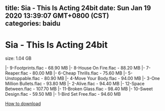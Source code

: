 
title: Sia - This Is Acting 24bit
date: Sun Jan 19 2020 13:39:07 GMT+0800 (CST)    
categories: baidu
---

# Sia - This Is Acting 24bit
size: 1.04 GB
 
 
|- 9-Footprints.flac - 68.90 MB
|- 8-House On Fire.flac - 88.20 MB
|- 7-Reaper.flac - 80.00 MB
|- 6-Cheap Thrills.flac - 75.60 MB
|- 5-Unstoppable.flac - 80.90 MB
|- 4-Move Your Body.flac - 94.00 MB
|- 3-One Million Bullets.flac - 93.80 MB
|- 2-Alive.flac - 94.40 MB
|- 12-Space Between.flac - 107.70 MB
|- 11-Broken Glass.flac - 98.40 MB
|- 10-Sweet Design.flac - 59.50 MB
|- 1-Bird Set Free.flac - 94.60 MB

[How to download](https://bpcam.bemobtrk.com/go/2ceec3aa-1ca2-46d6-b9ff-aaa5c184517c?jno=1327)